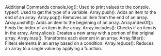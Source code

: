 Additional Commands
console.log(): Used to print values to the console.
typeof: Used to get the type of a variable.
Array.push(): Adds an item to the end of an array.
Array.pop(): Removes an item from the end of an array.
Array.unshift(): Adds an item to the beginning of an array.
Array.indexOf(): Finds the index of an item in the array.
Array.includes(): Checks if an item is in the array.
Array.slice(): Creates a new array with a portion of the original array.
Array.map(): Transforms each element in an array.
Array.filter(): Filters elements in an array based on a condition.
Array.reduce(): Reduces an array to a single value by applying a function.